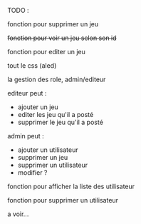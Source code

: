 TODO : 

fonction pour supprimer un jeu

~~fonction pour voir un jeu selon son id~~

fonction pour editer un jeu

tout le css (aled)

la gestion des role, admin/editeur

editeur peut : 
- ajouter un jeu
- editer les jeu qu'il a posté
- supprimer le jeu qu'il a posté

admin peut :
- ajouter un utilisateur
- supprimer un jeu
- supprimer un utilisateur
- modifier ?

fonction pour afficher la liste des utilisateur

fonction pour supprimer un utilisateur

a voir...

